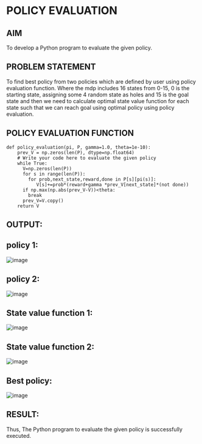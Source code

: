 # POLICY EVALUATION

## AIM
To develop a Python program to evaluate the given policy.



## PROBLEM STATEMENT
To find best policy from two policies which are defined by user using policy evaluation function. Where the mdp includes 16 states from 0-15, 0 is the starting state, assigning some 4 random state as holes and 15 is the goal state and then we need to calculate optimal state value function for each state such that we can reach goal using optimal policy using policy evaluation.



## POLICY EVALUATION FUNCTION


```
def policy_evaluation(pi, P, gamma=1.0, theta=1e-10):
    prev_V = np.zeros(len(P), dtype=np.float64)
    # Write your code here to evaluate the given policy
    while True:
      V=np.zeros(len(P))
      for s in range(len(P)):
        for prob,next_state,reward,done in P[s][pi(s)]:
           V[s]+=prob*(reward+gamma *prev_V[next_state]*(not done))
      if np.max(np.abs(prev_V-V))<theta:
        break
      prev_V=V.copy()
    return V
```



## OUTPUT:

## policy 1:

![image](https://github.com/user-attachments/assets/61ae9430-cf04-4758-a193-dad766d1cc8e)


## policy 2:


![image](https://github.com/user-attachments/assets/3cf4a642-8529-4850-af9e-ac2d22e7cfc7)


## State value function 1:

![image](https://github.com/user-attachments/assets/4d659b2f-253b-4a62-a4ab-d24b6ca51199)


## State value function 2:

![image](https://github.com/user-attachments/assets/f880a62c-9507-4cfa-9307-c2ba0b57bcd2)





## Best policy:

![image](https://github.com/user-attachments/assets/e4b85453-92d2-411d-8728-6b849002373a)

## RESULT:

Thus, The Python program to evaluate the given policy is successfully executed.

